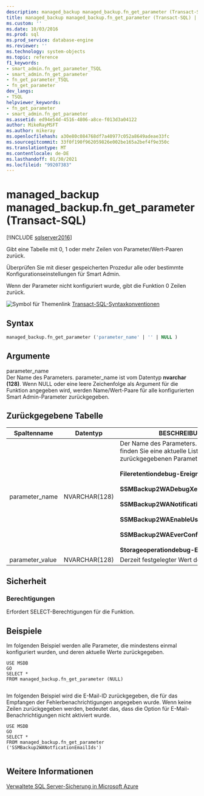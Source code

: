 ```yaml
---
description: managed_backup managed_backup.fn_get_parameter (Transact-SQL)
title: managed_backup managed_backup.fn_get_parameter (Transact-SQL) | Microsoft-Dokumentation
ms.custom: ''
ms.date: 10/03/2016
ms.prod: sql
ms.prod_service: database-engine
ms.reviewer: ''
ms.technology: system-objects
ms.topic: reference
f1_keywords:
- smart_admin.fn_get_parameter_TSQL
- smart_admin.fn_get_parameter
- fn_get_parameter_TSQL
- fn_get_parameter
dev_langs:
- TSQL
helpviewer_keywords:
- fn_get_parameter
- smart_admin.fn_get_parameter
ms.assetid: ed94e54d-4516-4806-a8ce-f013d3a04122
author: MikeRayMSFT
ms.author: mikeray
ms.openlocfilehash: a30e80c084768df7a40977c052a8649adeae33fc
ms.sourcegitcommit: 33f0f190f962059826e002be165a2bef4f9e350c
ms.translationtype: MT
ms.contentlocale: de-DE
ms.lasthandoff: 01/30/2021
ms.locfileid: "99207383"
---
```

# <a name="managed_backupfn_get_parameter-transact-sql"></a>managed_backup managed_backup.fn_get_parameter (Transact-SQL)
[!INCLUDE [sqlserver2016](../../includes/applies-to-version/sqlserver2016.md)]

  Gibt eine Tabelle mit 0, 1 oder mehr Zeilen von Parameter/Wert-Paaren zurück.  
  
 Überprüfen Sie mit dieser gespeicherten Prozedur alle oder bestimmte Konfigurationseinstellungen für Smart Admin.  
  
 Wenn der Parameter nicht konfiguriert wurde, gibt die Funktion 0 Zeilen zurück.  
  
 ![Symbol für Themenlink](../../database-engine/configure-windows/media/topic-link.gif "Symbol für Themenlink") [Transact-SQL-Syntaxkonventionen](../../t-sql/language-elements/transact-sql-syntax-conventions-transact-sql.md)  
  
## <a name="syntax"></a>Syntax  
  
```sql  
managed_backup.fn_get_parameter ('parameter_name' | '' | NULL )  
```  
  
##  <a name="arguments"></a><a name="Arguments"></a>Argumente  
 parameter_name  
 Der Name des Parameters. parameter_name ist vom Datentyp **nvarchar (128)**. Wenn NULL oder eine leere Zeichenfolge als Argument für die Funktion angegeben wird, werden Name/Wert-Paare für alle konfigurierten Smart Admin-Parameter zurückgegeben.  
  
## <a name="table-returned"></a>Zurückgegebene Tabelle  
  
|Spaltenname|Datentyp|BESCHREIBUNG|  
|-----------------|---------------|-----------------|  
|parameter_name|NVARCHAR(128)|Der Name des Parameters. Im Folgenden finden Sie eine aktuelle Liste der zurückgegebenen Parameter:<br/><br/>**Fileretentiondebug-Ereignis**<br/><br/>**SSMBackup2WADebugXevent**<br/><br/>**SSMBackup2WANotificationEmailIds**<br/><br/>**SSMBackup2WAEnableUserDefinedPolicy**<br/><br/>**SSMBackup2WAEverConfigured**<br/><br/>**Storageoperationdebug-Ereignis**|  
|parameter_value|NVARCHAR(128)|Derzeit festgelegter Wert des Parameters.|  
  
## <a name="security"></a>Sicherheit  
  
### <a name="permissions"></a>Berechtigungen  
 Erfordert SELECT-Berechtigungen für die Funktion.  
  
## <a name="examples"></a>Beispiele  
 Im folgenden Beispiel werden alle Parameter, die mindestens einmal konfiguriert wurden, und deren aktuelle Werte zurückgegeben.  
  
```  
USE MSDB  
GO  
SELECT *   
FROM managed_backup.fn_get_parameter (NULL)  
  
```  
  
 Im folgenden Beispiel wird die E-Mail-ID zurückgegeben, die für das Empfangen der Fehlerbenachrichtigungen angegeben wurde. Wenn keine Zeilen zurückgegeben werden, bedeutet das, dass die Option für E-Mail-Benachrichtigungen nicht aktiviert wurde.  
  
```  
USE MSDB  
GO  
SELECT *  
FROM managed_backup.fn_get_parameter ('SSMBackup2WANotficationEmailIds')  
  
```  
  
## <a name="see-also"></a>Weitere Informationen  
 [Verwaltete SQL Server-Sicherung in Microsoft Azure](../../relational-databases/backup-restore/sql-server-managed-backup-to-microsoft-azure.md)  
  
  
